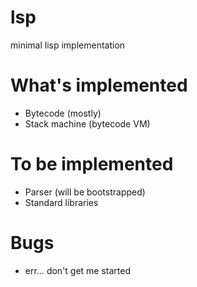 # lsp
minimal lisp implementation

# What's implemented
- Bytecode (mostly)
- Stack machine (bytecode VM)

# To be implemented
- Parser (will be bootstrapped)
- Standard libraries

# Bugs
- err... don't get me started
